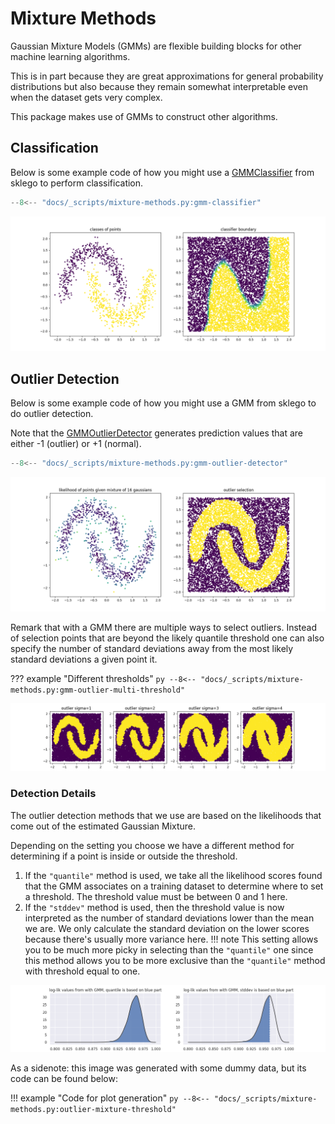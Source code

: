 # Mixture Methods

Gaussian Mixture Models (GMMs) are flexible building blocks for other machine learning algorithms.

This is in part because they are great approximations for general probability distributions but also because they remain somewhat interpretable even when the dataset gets very complex.

This package makes use of GMMs to construct other algorithms.

## Classification

Below is some example code of how you might use a [GMMClassifier][gmm-classifier-api] from sklego to perform classification.

```py title="GMMClassifier"
--8<-- "docs/_scripts/mixture-methods.py:gmm-classifier"
```

![gmm-classifier](/_static/mixture-methods/gmm-classifier.png)

## Outlier Detection

Below is some example code of how you might use a GMM from sklego to do outlier detection.

Note that the [GMMOutlierDetector][gmm-outlier-detector-api] generates prediction values that are either -1 (outlier) or +1 (normal).

```py title="GMMOutlierDetector"
--8<-- "docs/_scripts/mixture-methods.py:gmm-outlier-detector"
```

![gmm-outlier-detector](/_static/mixture-methods/gmm-outlier-detector.png)

Remark that with a GMM there are multiple ways to select outliers. Instead of selection points that are beyond the likely quantile threshold one can also specify the number of standard deviations away from the most likely standard deviations a given point it.

??? example "Different thresholds"
    ```py
    --8<-- "docs/_scripts/mixture-methods.py:gmm-outlier-multi-threshold"
    ```

![gmm-outlier-multi-threshold](/_static/mixture-methods/gmm-outlier-multi-threshold.png)

### Detection Details

The outlier detection methods that we use are based on the likelihoods that come out of the estimated Gaussian Mixture.

Depending on the setting you choose we have a different method for determining if a point is inside or outside the
threshold.

1. If the `"quantile"` method is used, we take all the likelihood scores found that the GMM associates on a training dataset to determine where to set a threshold. The threshold value must be between 0 and 1 here.
2. If the `"stddev"` method is used, then the threshold value is now interpreted as the number of standard deviations lower than the mean we are. We only calculate the standard deviation on the lower scores because there's usually more variance here.
    !!! note
        This setting allows you to be much more picky in selecting than the `"quantile"` one since this method allows you to be more exclusive than the `"quantile"` method with threshold equal to one.

![outlier-mixture-threshold](/_static/mixture-methods/outlier-mixture-threshold.png)

As a sidenote: this image was generated with some dummy data, but its code can be found below:

!!! example "Code for plot generation"
    ```py
    --8<-- "docs/_scripts/mixture-methods.py:outlier-mixture-threshold"
    ```

[gmm-classifier-api]: /api/mixture#sklego.mixture.gmm_classifier.GMMClassifier
[gmm-outlier-detector-api]: /api/mixture#sklego.mixture.gmm_outlier_detector.GMMOutlierDetector
